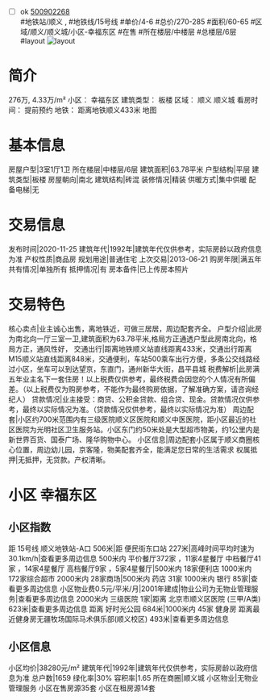 - [ ] ok [500902268](https://bj.5i5j.com/ershoufang/500902268.html)  
 #地铁站/顺义 ,  #地铁线/15号线
#单价/4-6 #总价/270-285 #面积/60-65   #区域/顺义/顺义城/小区-幸福东区 #在售 #所在楼层/中楼层 #总楼层/6层 #layout 
![layout](http://image2a.5i5j.com/scm/HOUSE_CUSTOMER/299db1c4051047b0b5c012e778150152.jpg_P5.jpg) 
# 简介 
 276万,  4.33万/m² 
小区： 幸福东区
建筑类型： 板楼
区域： 顺义 顺义城
看房时间： 提前预约
地铁： 距离地铁顺义433米 地图
# 基本信息 
 房屋户型|3室1厅1卫
所在楼层|中楼层/6层
建筑面积|63.78平米
户型结构|平层
建筑类型|板楼
房屋朝向|南北
建筑结构|砖混
装修情况|精装
供暖方式|集中供暖
配备电梯|无
# 交易信息 
 发布时间|2020-11-25
建筑年代|1992年|建筑年代仅供参考，实际房龄以政府信息为准
产权性质|商品房
规划用途|普通住宅
上次交易|2013-06-21
购房年限|满五年
共有情况|单独所有
抵押情况|有
房本备件|已上传房本照片
# 交易特色 
 核心卖点|业主诚心出售，离地铁近，可做三居居，周边配套齐全。
户型介绍|此房为南北向一厅三室一卫,建筑面积为63.78平米,格局方正通透户型此房南北向，格局方正，通风性好，
交通出行|距离地铁顺义站直线距离433米，交通出行距离M15顺义站直线距离848米，交通便利，车站500乘车出行方便，多条公交线路经过小区，坐车可以到达望京，东直门，通州新华大街，昌平县城
税费解析|此房满五年业主名下一套住房！以上税费仅供参考，最终税费会因您的个人情况有所偏差。（以上税费仅为购房参考，不能作为最终购房依据，了解准确方案，请咨询经纪人）
贷款情况|业主接受：商贷、公积金贷款、组合贷、现金。贷款情况仅供参考，最终以实际情况为准。（贷款情况仅供参考，最终以实际情况为准）
周边配套|小区约700米范围内有三级医院顺义区医院和顺义中医医院，距小区最近的社区医院为光明社区卫生服务站。小区东门约50米处是大型超市物美，约1公里内是新世界百货、国泰广场、隆华购物中心。
小区信息|周边配套小区属于顺义商圈核心位置，周边幼儿园，京客隆，物美配套齐全，能满足您日常的生活需求
权属抵押|无抵押，无贷款。产权清晰。
# 小区 幸福东区
## 小区指数 
 距 15号线 顺义地铁站-A口 506米|距 便民街东口站 227米|高峰时间平均时速为30.1km/h|查看更多周边信息
500米内 平价餐厅372家 ，11家4星餐厅
中档餐厅41家 ，14家4星餐厅
高档餐厅9家 ，5家4星餐厅|500米内 18家便利店
1000米内 172家综合超市
2000米内 28家商场|500米内 药店 31家
1000米内 银行 85家|查看更多周边信息
小区物业费0.5元/平米/月|2001年建成|物业公司为无物业管理服务|查看更多周边信息
2000米内 三级医院 1家|距离 北京市顺义区医院 (三甲/A类) 623米|查看更多周边信息
距离 好时光公园 684米|1000米内 45家 健身房
距离最近健身房无疆牧场国际马术俱乐部(顺义校区) 493米|查看更多周边信息
## 小区信息 
 小区均价|38280元/m²
建筑年代|1992年|建筑年代仅供参考，实际房龄以政府信息为准
总户数|1659
绿化率|30%
容积率|1.65
所在商圈|顺义城
小区物业|无物业管理服务
小区在售房源35套
小区在租房源14套
